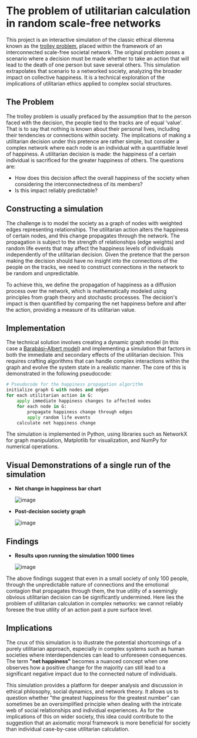 # The problem of utilitarian calculation in random scale-free networks

This project is an interactive simulation of the classic ethical dilemma known as the [trolley problem](https://en.wikipedia.org/wiki/Trolley_problem), placed within the framework of an interconnected scale-free societal network. The original problem poses a scenario where a decision must be made whether to take an action that will lead to the death of one person but save several others. This simulation extrapolates that scenario to a networked society, analyzing the broader impact on collective happiness. It is a technical exploration of the implications of utilitarian ethics applied to complex social structures.

## The Problem

The trolley problem is usually prefaced by the assumption that to the person faced with the decision, the people tied to the tracks are of equal 'value'. That is to say that nothing is known about their personal lives, including their tendencies or connections within society. The implications of making a utilitarian decision under this pretence are rather simple, but consider a complex network where each node is an individual with a quantifiable level of happiness. A utilitarian decision is made: the happiness of a certain individual is sacrificed for the greater happiness of others. The questions are:
  - How does this decision affect the overall happiness of the society when considering the interconnectedness of its members?
  - Is this impact reliably predictable? 

## Constructing a simulation 

The challenge is to model the society as a graph of nodes with weighted edges representing relationships. The utilitarian action alters the happiness of certain nodes, and this change propagates through the network. The propagation is subject to the strength of relationships (edge weights) and random life events that may affect the happiness levels of individuals independently of the utilitarian decision. Given the pretence that the person making the decision should have no insight into the connections of the people on the tracks, we need to construct connections in the network to be random and unpredictable.

To achieve this, we define the propagation of happiness as a diffusion process over the network, which is mathematically modeled using principles from graph theory and stochastic processes. The decision's impact is then quantified by comparing the net happiness before and after the action, providing a measure of its utilitarian value.

## Implementation

The technical solution involves creating a dynamic graph model (in this case a [Barabási–Albert model](https://en.wikipedia.org/wiki/Barabási–Albert_model)) and implementing a simulation that factors in both the immediate and secondary effects of the utilitarian decision. This requires crafting algorithms that can handle complex interactions within the graph and evolve the system state in a realistic manner. The core of this is demonstrated in the following pseudocode:

```python
# Pseudocode for the happiness propagation algorithm
initialize graph G with nodes and edges
for each utilitarian action in G:
    apply immediate happiness changes to affected nodes
    for each node in G:
        propagate happiness change through edges
        apply random life events
    calculate net happiness change
```

The simulation is implemented in Python, using libraries such as NetworkX for graph manipulation, Matplotlib for visualization, and NumPy for numerical operations.

## Visual Demonstrations of a single run of the simulation

- **Net change in happiness bar chart**

  ![image](https://github.com/olegware/trolley-sim/assets/129217985/d43f5474-056f-44d0-8be2-b9baa311a851)


- **Post-decision society graph**

  ![image](https://github.com/olegware/trolley-sim/assets/129217985/42ee58d8-95ee-449d-960c-2ad35fe408be)

## Findings

- **Results upon running the simulation 1000 times**

  ![image](https://github.com/olegware/trolley-sim/assets/129217985/f1af33af-e4a3-451e-beb2-b6ae93a92147)

The above findings suggest that even in a small society of only 100 people, through the unpredictable nature of connections and the emotional contagion that propagates through them, the true utility of a seemingly obvious utilitarian decision can be significantly undermined. Here lies the problem of utilitarian calculation in complex networks: we cannot reliably foresee the true utility of an action past a pure surface level.
 

## Implications

The crux of this simulation is to illustrate the potential shortcomings of a purely utilitarian approach, especially in complex systems such as human societies where interdependencies can lead to unforeseen consequences. The term **"net happiness"** becomes a nuanced concept when one observes how a positive change for the majority can still lead to a significant negative impact due to the connected nature of individuals.

This simulation provides a platform for deeper analysis and discussion in ethical philosophy, social dynamics, and network theory. It allows us to question whether "the greatest happiness for the greatest number" can sometimes be an oversimplified principle when dealing with the intricate web of social relationships and individual experiences. As for the implications of this on wider society, this idea could contribute to the suggestion that an axiomatic moral framework is more beneficial for society than individual case-by-case utilitarian calculation. 

